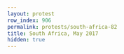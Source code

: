 ```yaml
---
layout: protest
row_index: 906
permalink: protests/south-africa-82
title: South Africa, May 2017
hidden: true
---
```

